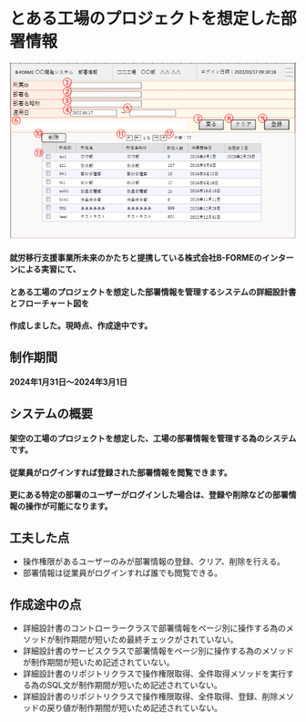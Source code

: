 # とある工場のプロジェクトを想定した部署情報
![株式会社B-FORMEの部署情報の管理画面](images/部署情報_画面.PNG "busyo")

#### 就労移行支援事業所未来のかたちと提携している株式会社B-FORMEのインターンによる実習にて、
#### とある工場のプロジェクトを想定した部署情報を管理するシステムの詳細設計書とフローチャート図を
#### 作成しました。現時点、作成途中です。

## 制作期間
#### 2024年1月31日～2024年3月1日

## システムの概要
#### 架空の工場のプロジェクトを想定した、工場の部署情報を管理する為のシステムです。
#### 従業員がログインすれば登録された部署情報を閲覧できます。
#### 更にある特定の部署のユーザーがログインした場合は、登録や削除などの部署情報の操作が可能になります。

## 工夫した点
- 操作権限があるユーザーのみが部署情報の登録、クリア、削除を行える。
- 部署情報は従業員がログインすれば誰でも閲覧できる。

## 作成途中の点
- 詳細設計書のコントローラークラスで部署情報をページ別に操作する為のメソッドが制作期間が短いため最終チェックがされていない。
- 詳細設計書のサービスクラスで部署情報をページ別に操作する為のメソッドが制作期間が短いため記述されていない。
- 詳細設計書のリポジトリクラスで操作権限取得、全件取得メソッドを実行する為のSQL文が制作期間が短いため記述されていない。
- 詳細設計書のリポジトリクラスで操作権限取得、全件取得、登録、削除メソッドの戻り値が制作期間が短いため記述されていない。
